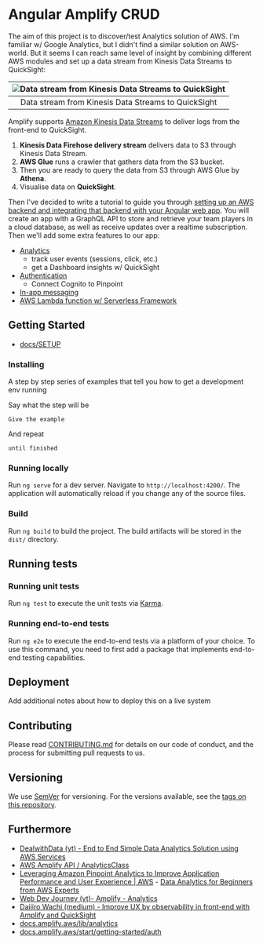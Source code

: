 # Angular Amplify CRUD

The aim of this project is to discover/test Analytics solution of AWS. I'm familiar w/ Google Analytics, but I didn't find a similar solution on AWS-world. But it seems I can reach same level of insight by combining different AWS modules and set up a data stream from Kinesis Data Streams to QuickSight:

| ![Data stream from Kinesis Data Streams to QuickSight](https://miro.medium.com/max/1356/1*ErLceGXkOFoeSoWOVXQoeQ.png) |
| :-------------------------------------------------------------------------------------------------------------------: |
|                                  Data stream from Kinesis Data Streams to QuickSight                                  |

Amplify supports [Amazon Kinesis Data Streams](https://aws.amazon.com/kinesis/data-streams/) to deliver logs from the front-end to QuickSight.

1. **Kinesis Data Firehose delivery stream** delivers data to S3 through Kinesis Data Stream.
1. **AWS Glue** runs a crawler that gathers data from the S3 bucket.
1. Then you are ready to query the data from S3 through AWS Glue by **Athena**.
1. Visualise data on **QuickSight**.

Then I've decided to write a tutorial to guide you through [setting up an AWS backend and integrating that backend with your Angular web app](https://docs.amplify.aws/start/q/integration/angular/). You will create an app with a GraphQL API to store and retrieve your team players in a cloud database, as well as receive updates over a realtime subscription. Then we'll add some extra features to our app:

- [Analytics](https://docs.amplify.aws/lib/analytics/getting-started/q/platform/js/)
  - track user events (sessions, click, etc.)
  - get a Dashboard insights w/ QuickSight
- [Authentication](https://docs.amplify.aws/lib/auth/getting-started/q/platform/js/)
  - Connect Cognito to Pinpoint
- [In-app messaging](https://docs.amplify.aws/lib/in-app-messaging/overview/q/platform/js/)
- [AWS Lambda function w/ Serverless Framework](https://www.serverless.com/aws-lambda)

## Getting Started

- [docs/SETUP](docs/1-SETUP)

### Installing

A step by step series of examples that tell you how to get a development env running

Say what the step will be
```
Give the example
```

And repeat

```
until finished
```

### Running locally

Run `ng serve` for a dev server. Navigate to `http://localhost:4200/`. The application will automatically reload if you change any of the source files.

### Build

Run `ng build` to build the project. The build artifacts will be stored in the `dist/` directory.

## Running tests

### Running unit tests

Run `ng test` to execute the unit tests via [Karma](https://karma-runner.github.io).

### Running end-to-end tests

Run `ng e2e` to execute the end-to-end tests via a platform of your choice. To use this command, you need to first add a package that implements end-to-end testing capabilities.

## Deployment

Add additional notes about how to deploy this on a live system

## Contributing

Please read [CONTRIBUTING.md](https://gist.github.com/PurpleBooth/b24679402957c63ec426) for details on our code of conduct, and the process for submitting pull requests to us.

## Versioning

We use [SemVer](http://semver.org/) for versioning. For the versions available, see the [tags on this repository](https://github.com/your/project/tags).

## Furthermore

* [DealwithData (yt) - End to End Simple Data Analytics Solution using AWS Services](https://www.youtube.com/watch?v=v1qdXQXMp2A)
* [AWS Amplify API / AnalyticsClass](https://aws-amplify.github.io/amplify-js/api/classes/analyticsclass.html)
* [Leveraging Amazon Pinpoint Analytics to Improve Application Performance and User Experience | AWS](https://www.youtube.com/watch?v=fSDQx5ardmI)
*-* [Data Analytics for Beginners from AWS Experts](https://www.youtube.com/watch?v=IofpKxNRnAE)
* [Web Dev Journey (yt)- Amplify - Analytics](https://www.youtube.com/watch?v=61vlNE4JeaM)
* [Daijiro Wachi (medium) - Improve UX by observability in front-end with Amplify and QuickSight](https://watilde.medium.com/improve-ux-by-observability-in-front-end-with-amplify-and-quicksight-e7083ec1913b)
* [docs.amplify.aws/lib/analytics](https://docs.amplify.aws/lib/analytics/getting-started/q/platform/js/)
* [docs.amplify.aws/start/getting-started/auth](https://docs.amplify.aws/start/getting-started/auth/q/integration/angular/)
